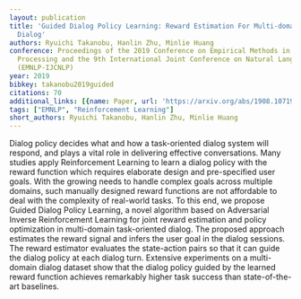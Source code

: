 ```yaml
---
layout: publication
title: 'Guided Dialog Policy Learning: Reward Estimation For Multi-domain Task-oriented
  Dialog'
authors: Ryuichi Takanobu, Hanlin Zhu, Minlie Huang
conference: Proceedings of the 2019 Conference on Empirical Methods in Natural Language
  Processing and the 9th International Joint Conference on Natural Language Processing
  (EMNLP-IJCNLP)
year: 2019
bibkey: takanobu2019guided
citations: 70
additional_links: [{name: Paper, url: 'https://arxiv.org/abs/1908.10719'}]
tags: ["EMNLP", "Reinforcement Learning"]
short_authors: Ryuichi Takanobu, Hanlin Zhu, Minlie Huang
---
```

Dialog policy decides what and how a task-oriented dialog system will
respond, and plays a vital role in delivering effective conversations. Many
studies apply Reinforcement Learning to learn a dialog policy with the reward
function which requires elaborate design and pre-specified user goals. With the
growing needs to handle complex goals across multiple domains, such manually
designed reward functions are not affordable to deal with the complexity of
real-world tasks. To this end, we propose Guided Dialog Policy Learning, a
novel algorithm based on Adversarial Inverse Reinforcement Learning for joint
reward estimation and policy optimization in multi-domain task-oriented dialog.
The proposed approach estimates the reward signal and infers the user goal in
the dialog sessions. The reward estimator evaluates the state-action pairs so
that it can guide the dialog policy at each dialog turn. Extensive experiments
on a multi-domain dialog dataset show that the dialog policy guided by the
learned reward function achieves remarkably higher task success than
state-of-the-art baselines.